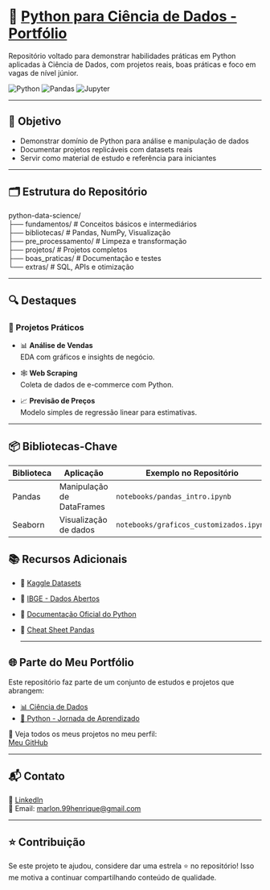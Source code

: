 # 🐍 [Python para Ciência de Dados - Portfólio](https://github.com/Marlon99henrique/python-data-science/tree/main)

Repositório voltado para demonstrar habilidades práticas em Python aplicadas à Ciência de Dados, com projetos reais, boas práticas e foco em vagas de nível júnior.  

![Python](https://img.shields.io/badge/Python-3.10%2B-blue)
![Pandas](https://img.shields.io/badge/Pandas-2.0%2B-orange)
![Jupyter](https://img.shields.io/badge/Jupyter-Notebook-yellow)

---

## 📌 Objetivo

- Demonstrar domínio de Python para análise e manipulação de dados  
- Documentar projetos replicáveis com datasets reais  
- Servir como material de estudo e referência para iniciantes  

---

## 🗂 Estrutura do Repositório  
python-data-science/  
├── fundamentos/       # Conceitos básicos e intermediários  
├── bibliotecas/       # Pandas, NumPy, Visualização  
├── pre_processamento/ # Limpeza e transformação  
├── projetos/          # Projetos completos  
├── boas_praticas/     # Documentação e testes  
└── extras/            # SQL, APIs e otimização  

---


## 🔍 Destaques

### 💼 Projetos Práticos

- 📊 **Análise de Vendas**  
  EDA com gráficos e insights de negócio.

- 🕸️ **Web Scraping**  
  Coleta de dados de e-commerce com Python.

- 📈 **Previsão de Preços**  
  Modelo simples de regressão linear para estimativas.
---

## 📦 Bibliotecas-Chave

| Biblioteca | Aplicação                   | Exemplo no Repositório         |
|------------|-----------------------------|--------------------------------|
| Pandas     | Manipulação de DataFrames   | `notebooks/pandas_intro.ipynb` |
| Seaborn    | Visualização de dados       | `notebooks/graficos_customizados.ipynb` |
## 📚 Recursos Adicionais

- 🔗 [Kaggle Datasets](https://www.kaggle.com/datasets)  
- 🔗 [IBGE - Dados Abertos](https://www.ibge.gov.br/estatisticas/downloads-estatisticas.html)  
- 🔗 [Documentação Oficial do Python](https://docs.python.org/3/)  
- 🔗 [Cheat Sheet Pandas](https://pandas.pydata.org/Pandas_Cheat_Sheet.pdf)

  ---

## 🌐 Parte do Meu Portfólio

Este repositório faz parte de um conjunto de estudos e projetos que abrangem:

- [📊 Ciência de Dados](https://github.com/Marlon99henrique/portfolio-ciencia-de-dados.git)  
- [🐍 Python - Jornada de Aprendizado](https://github.com/Marlon99henrique/Python-Jornada-De-Aprendizado.git)  

🔗 Veja todos os meus projetos no meu perfil:  
[Meu GitHub](https://github.com/Marlon99henrique)

---

## 📬 Contato

💼 [LinkedIn](https://www.linkedin.com/in/marlon-henrique-abdon-silva-8704a8217/)  
📧 Email: marlon.99henrique@gmail.com

---

## ⭐️ Contribuição

Se este projeto te ajudou, considere dar uma estrela ⭐ no repositório! Isso me motiva a continuar compartilhando conteúdo de qualidade.


